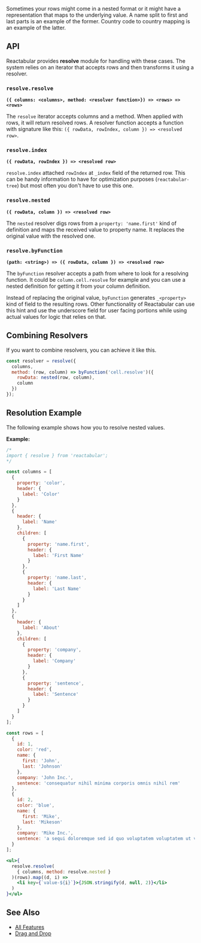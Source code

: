 Sometimes your rows might come in a nested format or it might have a representation that maps to the underlying value. A name split to first and last parts is an example of the former. Country code to country mapping is an example of the latter.

## API

Reactabular provides **resolve** module for handling with these cases. The system relies on an iterator that accepts rows and then transforms it using a resolver.

### `resolve.resolve`

**`({ columns: <columns>, method: <resolver function>}) => <rows> => <rows>`**

The `resolve` iterator accepts columns and a method. When applied with rows, it will return resolved rows. A resolver function accepts a function with signature like this: `({ rowData, rowIndex, column }) => <resolved row>`.

### `resolve.index`

**`({ rowData, rowIndex }) => <resolved row>`**

`resolve.index` attached `rowIndex` at `_index` field of the returned row. This can be handy information to have for optimization purposes (`reactabular-tree`) but most often you don't have to use this one.

### `resolve.nested`

**`({ rowData, column }) => <resolved row>`**

The `nested` resolver digs rows from a `property: 'name.first'` kind of definition and maps the received value to property name. It replaces the original value with the resolved one.

### `resolve.byFunction`

**`(path: <string>) => ({ rowData, column }) => <resolved row>`**

The `byFunction` resolver accepts a path from where to look for a resolving function. It could be `column.cell.resolve` for example and you can use a nested definition for getting it from your column definition.

Instead of replacing the original value, `byFunction` generates `_<property>` kind of field to the resulting rows. Other functionality of Reactabular can use this hint and use the underscore field for user facing portions while using actual values for logic that relies on that.

## Combining Resolvers

If you want to combine resolvers, you can achieve it like this.

```javascript
const resolver = resolve({
  columns,
  method: (row, column) => byFunction('cell.resolve')({
    rowData: nested(row, column),
    column
  })
});
```

## Resolution Example

The following example shows how you to resolve nested values.

**Example:**

```jsx
/*
import { resolve } from 'reactabular';
*/

const columns = [
  {
    property: 'color',
    header: {
      label: 'Color'
    }
  },
  {
    header: {
      label: 'Name'
    },
    children: [
      {
        property: 'name.first',
        header: {
          label: 'First Name'
        }
      },
      {
        property: 'name.last',
        header: {
          label: 'Last Name'
        }
      }
    ]
  },
  {
    header: {
      label: 'About'
    },
    children: [
      {
        property: 'company',
        header: {
          label: 'Company'
        }
      },
      {
        property: 'sentence',
        header: {
          label: 'Sentence'
        }
      }
    ]
  }
];

const rows = [
  {
    id: 1,
    color: 'red',
    name: {
      first: 'John',
      last: 'Johnson'
    },
    company: 'John Inc.',
    sentence: 'consequatur nihil minima corporis omnis nihil rem'
  },
  {
    id: 2,
    color: 'blue',
    name: {
      first: 'Mike',
      last: 'Mikeson'
    },
    company: 'Mike Inc.',
    sentence: 'a sequi doloremque sed id quo voluptatem voluptatem ut voluptatibus'
  }
];

<ul>{
  resolve.resolve(
    { columns, method: resolve.nested }
  )(rows).map((d, i) =>
    <li key={`value-${i}`}>{JSON.stringify(d, null, 2)}</li>
  )
}</ul>
```

## See Also

* [All Features](http://reactabular.js.org/#/examples/all-features)
* [Drag and Drop](http://reactabular.js.org/#/examples/drag-and-drop)
